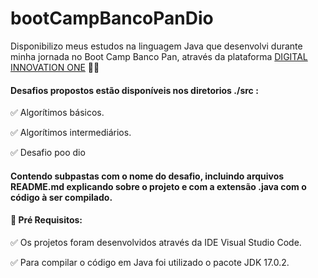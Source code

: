 # bootCampBancoPanDio

Disponibilizo meus estudos na linguagem Java que desenvolvi durante minha jornada no Boot Camp Banco Pan, através da plataforma <a href="https://web.digitalinnovation.one/">DIGITAL INNOVATION ONE</a></strong> 💛🧡

#### Desafios propostos estão disponíveis nos diretorios ./src :
<p>
✅ Algorítimos básicos. 

✅ Algorítimos intermediários.

✅ Desafio poo dio
</p>

#### Contendo subpastas com o nome do desafio, incluindo arquivos README.md explicando sobre o projeto e com a extensão .java com o código à ser compilado.

#### 🛑 Pré Requisitos:
<p>
✅ Os projetos foram desenvolvidos através da IDE Visual Studio Code.<br>

✅ Para compilar o código em Java foi utilizado o pacote JDK 17.0.2.<br>

</p>





